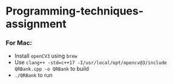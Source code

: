 # Programming-techniques-assignment

### For Mac:
- Install `openCV3` using `brew`
- Use `clang++ -std=c++17 -I/usr/local/opt/opencv@3/include QRBank.cpp -o QRBank` to build
- `./QRBank` to run
